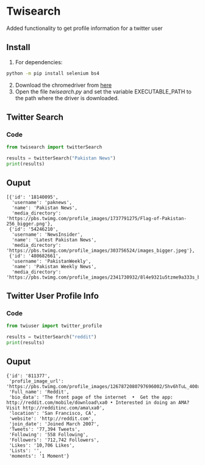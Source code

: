 # Twisearch
Added functionality to get profile information for a twitter user

## Install

1. For dependencies:  
```bash
python -m pip install selenium bs4
```
2. Download the chromedriver from [here](https://chromedriver.chromium.org/downloads)
3. Open the file *twisearch.py* and set the variable EXECUTABLE_PATH to the path where the driver is downloaded.

## Twitter Search

### Code

```python
from twisearch import twitterSearch

results = twitterSearch("Pakistan News")
print(results)
```

## Ouput

```
[{'id': '18140095',
  'username': 'paknews',
  'name': 'Pakistan News',
  'media_directory': 'https://pbs.twimg.com/profile_images/1737791275/Flag-of-Pakistan-256_bigger.png'},
 {'id': '54246210',
  'username': 'NewsInsider',
  'name': 'Latest Pakistan News',
  'media_directory': 'https://pbs.twimg.com/profile_images/303756524/images_bigger.jpeg'},
 {'id': '480682661',
  'username': 'PakistanWeekly',
  'name': 'Pakistan Weekly News',
  'media_directory': 'https://pbs.twimg.com/profile_images/2341730932/8l4e9321u5tzme9a333s_bigger.jpeg'}]
```

## Twitter User Profile Info

### Code

```python
from twiuser import twitter_profile

results = twitterSearch("reddit")
print(results)
```

## Ouput

```
{'id': '811377',
 'profile_image_url': 'https://pbs.twimg.com/profile_images/1267872080797696002/5hv6hTuL_400x400.jpg',
 'Full_name': 'Reddit',
 'bio_data': 'The front page of the internet  •  Get the app: http://reddit.com/mobile/download\xa0 • Interested in doing an AMA? Visit http://redditinc.com/ama\xa0',
 'location': 'San Francisco, CA',
 'website': 'http://reddit.com',
 'join_date': 'Joined March 2007',
 'Tweets': '77,394 Tweets',
 'Following': '558 Following',
 'Followers': '712,742 Followers',
 'Likes': '10,706 Likes',
 'Lists': '',
 'moments': '1 Moment'}
```
